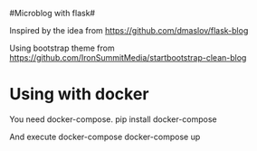 #Microblog with flask#

Inspired by the idea from https://github.com/dmaslov/flask-blog

Using bootstrap theme from https://github.com/IronSummitMedia/startbootstrap-clean-blog

Using with docker
=================

You need docker-compose.
    pip install docker-compose

And execute docker-compose
    docker-compose up
